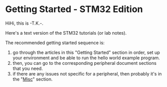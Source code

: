 # Getting Started - STM32 Edition

HiHi, this is -T.K.-.

Here's a text version of the STM32 tutorials (or lab notes).

The recommended getting started sequence is:

1. go through the articles in this "Getting Started" section in order, set up your environment and be able to run the hello world example program.&#x20;
2. then, you can go to the corresponding peripheral document sections that you need.
3. if there are any issues not specific for a peripheral, then probably it's in the "[Misc](../misc/)" section.

